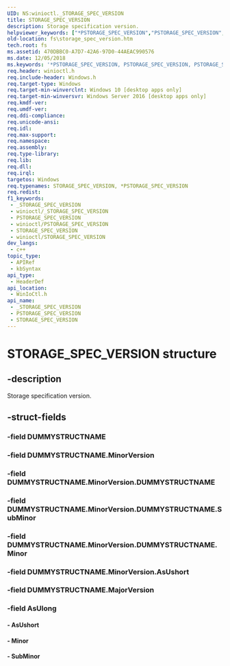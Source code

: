 ```yaml
---
UID: NS:winioctl._STORAGE_SPEC_VERSION
title: STORAGE_SPEC_VERSION
description: Storage specification version.
helpviewer_keywords: ["*PSTORAGE_SPEC_VERSION","PSTORAGE_SPEC_VERSION","PSTORAGE_SPEC_VERSION structure pointer [Files]","STORAGE_SPEC_VERSION","STORAGE_SPEC_VERSION structure [Files]","fs.storage_spec_version","winioctl/PSTORAGE_SPEC_VERSION","winioctl/_STORAGE_SPEC_VERSION"]
old-location: fs\storage_spec_version.htm
tech.root: fs
ms.assetid: 470DBBC0-A7D7-42A6-97D0-44AEAC990576
ms.date: 12/05/2018
ms.keywords: '*PSTORAGE_SPEC_VERSION, PSTORAGE_SPEC_VERSION, PSTORAGE_SPEC_VERSION structure pointer [Files], STORAGE_SPEC_VERSION, STORAGE_SPEC_VERSION structure [Files], fs.storage_spec_version, winioctl/PSTORAGE_SPEC_VERSION, winioctl/_STORAGE_SPEC_VERSION'
req.header: winioctl.h
req.include-header: Windows.h
req.target-type: Windows
req.target-min-winverclnt: Windows 10 [desktop apps only]
req.target-min-winversvr: Windows Server 2016 [desktop apps only]
req.kmdf-ver: 
req.umdf-ver: 
req.ddi-compliance: 
req.unicode-ansi: 
req.idl: 
req.max-support: 
req.namespace: 
req.assembly: 
req.type-library: 
req.lib: 
req.dll: 
req.irql: 
targetos: Windows
req.typenames: STORAGE_SPEC_VERSION, *PSTORAGE_SPEC_VERSION
req.redist: 
f1_keywords:
 - _STORAGE_SPEC_VERSION
 - winioctl/_STORAGE_SPEC_VERSION
 - PSTORAGE_SPEC_VERSION
 - winioctl/PSTORAGE_SPEC_VERSION
 - STORAGE_SPEC_VERSION
 - winioctl/STORAGE_SPEC_VERSION
dev_langs:
 - c++
topic_type:
 - APIRef
 - kbSyntax
api_type:
 - HeaderDef
api_location:
 - WinIoCtl.h
api_name:
 - _STORAGE_SPEC_VERSION
 - PSTORAGE_SPEC_VERSION
 - STORAGE_SPEC_VERSION
---
```


# STORAGE_SPEC_VERSION structure


## -description

Storage specification version.

## -struct-fields

### -field DUMMYSTRUCTNAME

### -field DUMMYSTRUCTNAME.MinorVersion

### -field DUMMYSTRUCTNAME.MinorVersion.DUMMYSTRUCTNAME

### -field DUMMYSTRUCTNAME.MinorVersion.DUMMYSTRUCTNAME.SubMinor

### -field DUMMYSTRUCTNAME.MinorVersion.DUMMYSTRUCTNAME.Minor

### -field DUMMYSTRUCTNAME.MinorVersion.AsUshort

### -field DUMMYSTRUCTNAME.MajorVersion

### -field AsUlong

#### - AsUshort


#### - Minor


#### - SubMinor

